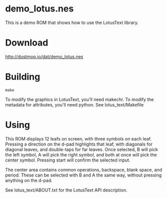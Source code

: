 # demo_lotus.nes

This is a demo ROM that shows how to use the LotusText library.


# Download

http://dustmop.io/dat/demo_lotus.nes


# Building

    make

To modify the graphics in LotusText, you'll need makechr. To modify the metadata for attributes, you'll need python. See lotus_text/Makefile


# Using

This ROM displays 12 leafs on screen, with three symbols on each leaf. Pressing a direction on the d-pad highlights that leaf, with diagonals for diagonal leaves, and double-taps for far leaves. Once selected, B will pick the left symbol, A will pick the right symbol, and both at once will pick the center symbol. Pressing start will confirm the selected input.

The center area contains common operations, backspace, blank space, and period. These can be selected with B and A the same way, without pressing anything on the d-pad.

See lotus_text/ABOUT.txt for the LotusText API description.
